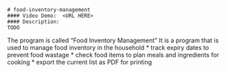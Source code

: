     # food-inventory-management
    #### Video Demo:  <URL HERE>
    #### Description:
    TODO
The program is called “Food Inventory Management”
It is a program that is used to manage food inventory in the household
        * track expiry dates to prevent food wastage
        * check food items to plan meals and ingredients for cooking
        * export the current list as PDF for printing
